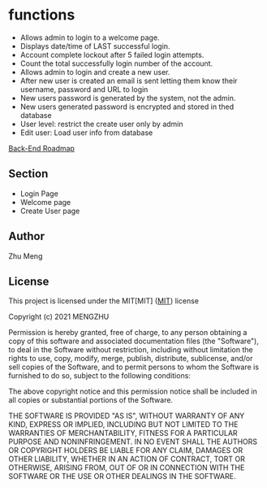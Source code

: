 # functions
* Allows admin to login to a welcome page.<br>
* Displays date/time of LAST successful login.<br>
* Account complete lockout after 5 failed login attempts.<br>
* Count the total successfully login number of the account.<br>
* Allows admin to login and create a new user. <br>
* After new user is created an email is sent letting them know their username, password and URL to login <br>
* New users password is generated by the system, not the admin. <br>
* New users generated password is encrypted and stored in thed database <br>
* User level: restrict the create user only by admin<br>
* Edit user: Load user info from database<br>


[Back-End Roadmap](https://docs.google.com/document/d/1Q_sYSP3GiP5ZW-WuqgzzDQsDQYHUyVFd51qVUREe3i4/edit?usp=sharing) <br>

## Section
* Login Page<br>
* Welcome page<br>
* Create User page


## Author
Zhu Meng

## License
This project is licensed under the MIT[MIT]
([MIT](https://choosealicense.com/licenses/mit/)) license

Copyright (c) 2021 MENGZHU

Permission is hereby granted, free of charge, to any person obtaining a copy of this software and associated documentation files (the "Software"), to deal in the Software without restriction, including without limitation the rights to use, copy, modify, merge, publish, distribute, sublicense, and/or sell copies of the Software, and to permit persons to whom the Software is furnished to do so, subject to the following conditions:

The above copyright notice and this permission notice shall be included in all copies or substantial portions of the Software.

THE SOFTWARE IS PROVIDED "AS IS", WITHOUT WARRANTY OF ANY KIND, EXPRESS OR IMPLIED, INCLUDING BUT NOT LIMITED TO THE WARRANTIES OF MERCHANTABILITY, FITNESS FOR A PARTICULAR PURPOSE AND NONINFRINGEMENT. IN NO EVENT SHALL THE AUTHORS OR COPYRIGHT HOLDERS BE LIABLE FOR ANY CLAIM, DAMAGES OR OTHER LIABILITY, WHETHER IN AN ACTION OF CONTRACT, TORT OR OTHERWISE, ARISING FROM, OUT OF OR IN CONNECTION WITH THE SOFTWARE OR THE USE OR OTHER DEALINGS IN THE SOFTWARE.




